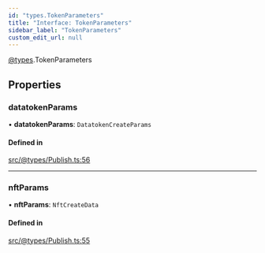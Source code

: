 ```yaml
---
id: "types.TokenParameters"
title: "Interface: TokenParameters"
sidebar_label: "TokenParameters"
custom_edit_url: null
---
```


[@types](../modules/types.md).TokenParameters

## Properties

### datatokenParams

• **datatokenParams**: `DatatokenCreateParams`

#### Defined in

[src/@types/Publish.ts:56](https://github.com/deltaDAO/nautilus/blob/89168de/src/@types/Publish.ts#L56)

___

### nftParams

• **nftParams**: `NftCreateData`

#### Defined in

[src/@types/Publish.ts:55](https://github.com/deltaDAO/nautilus/blob/89168de/src/@types/Publish.ts#L55)
